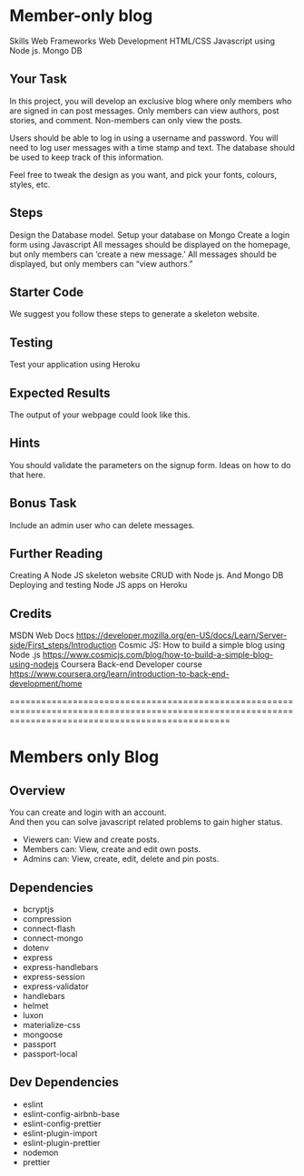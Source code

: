 
# Member-only blog

Skills
Web Frameworks 
Web Development
HTML/CSS
Javascript using Node js.
Mongo DB

## Your Task

In this project, you will develop an exclusive blog where only members who are signed in can post messages. Only members can view authors, post stories, and comment. Non-members can only view the posts.

Users should be able to log in using a username and password. You will need to log user messages with a time stamp and text. The database should be used to keep track of this information.

Feel free to tweak the design as you want, and pick your fonts, colours, styles, etc.

## Steps
Design the Database model.
Setup your database on Mongo
Create a login form using Javascript
All messages should be displayed on the homepage, but only members can ‘create a new message.’
All messages should be displayed, but only members can “view authors.”

## Starter Code
We suggest you follow these steps to generate a skeleton website. 

## Testing
Test your application using Heroku

## Expected Results
The output of your webpage could look like this.



## Hints
You should validate the parameters on the signup form. Ideas on how to do that here.


## Bonus Task
Include an admin user who can delete messages.

## Further Reading
Creating A Node JS skeleton website
CRUD with Node js. And Mongo DB
Deploying and testing Node JS apps on Heroku


## Credits

MSDN Web Docs
https://developer.mozilla.org/en-US/docs/Learn/Server-side/First_steps/Introduction
Cosmic JS: How to build a simple blog using Node .js
https://www.cosmicjs.com/blog/how-to-build-a-simple-blog-using-nodejs 
Coursera Back-end Developer course
https://www.coursera.org/learn/introduction-to-back-end-development/home

======================================================================================================================================================





# Members only Blog

## Overview
You can create and login with an account.<br>
And then you can solve javascript related problems to gain higher status.<br>
- Viewers can: View and create posts.<br>
- Members can: View, create and edit own posts.<br>
- Admins can: View, create, edit, delete and pin posts.<br>

## Dependencies
  - bcryptjs
  - compression
  - connect-flash
  - connect-mongo
  - dotenv
  - express
  - express-handlebars
  - express-session
  - express-validator
  - handlebars
  - helmet
  - luxon
  - materialize-css
  - mongoose
  - passport
  - passport-local
  
## Dev Dependencies
- eslint
- eslint-config-airbnb-base
- eslint-config-prettier
- eslint-plugin-import
- eslint-plugin-prettier
- nodemon
- prettier
